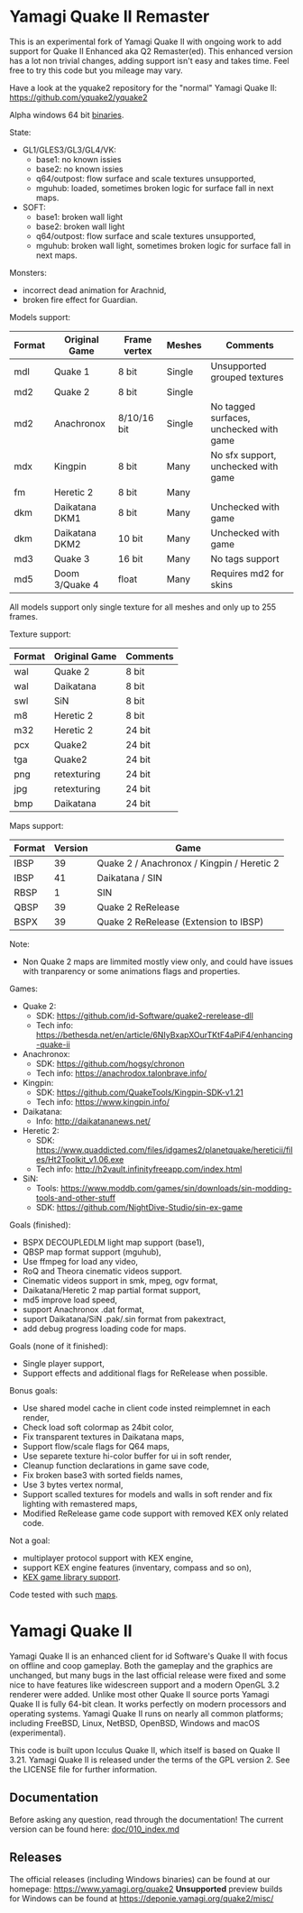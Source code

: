 # Yamagi Quake II Remaster

This is an experimental fork of Yamagi Quake II with ongoing work to add
support for Quake II Enhanced aka Q2 Remaster(ed). This enhanced version
has a lot non trivial changes, adding support isn't easy and takes time.
Feel free to try this code but you mileage may vary.

Have a look at the yquake2 repository for the "normal" Yamagi Quake II:
https://github.com/yquake2/yquake2

Alpha windows 64 bit [binaries](https://github.com/yquake2/yquake2remaster/releases).

State:
 * GL1/GLES3/GL3/GL4/VK:
   * base1: no known issies
   * base2: no known issies
   * q64/outpost: flow surface and scale textures unsupported,
   * mguhub: loaded, sometimes broken logic for surface fall in next maps.
 * SOFT:
   * base1: broken wall light
   * base2: broken wall light
   * q64/outpost: flow surface and scale textures unsupported,
   * mguhub: broken wall light, sometimes broken logic for surface fall
     in next maps.

Monsters:
  * incorrect dead animation for Arachnid,
  * broken fire effect for Guardian.

Models support:

| Format | Original Game   | Frame vertex | Meshes | Comments                                |
| ------ | --------------- | ------------ | ------ | --------------------------------------- |
| mdl    | Quake 1         | 8 bit        | Single | Unsupported grouped textures            |
| md2    | Quake 2         | 8 bit        | Single |                                         |
| md2    | Anachronox      | 8/10/16 bit  | Single | No tagged surfaces, unchecked with game |
| mdx    | Kingpin         | 8 bit        | Many   | No sfx support, unchecked with game     |
| fm     | Heretic 2       | 8 bit        | Many   |                                         |
| dkm    | Daikatana DKM1  | 8 bit        | Many   | Unchecked with game                     |
| dkm    | Daikatana DKM2  | 10 bit       | Many   | Unchecked with game                     |
| md3    | Quake 3         | 16 bit       | Many   | No tags support                         |
| md5    | Doom 3/Quake 4  | float        | Many   | Requires md2 for skins                  |

All models support only single texture for all meshes and only up to 255 frames.

Texture support:

| Format | Original Game  | Comments |
| ------ | -------------- | -------- |
| wal    | Quake 2        | 8 bit    |
| wal    | Daikatana      | 8 bit    |
| swl    | SiN            | 8 bit    |
| m8     | Heretic 2      | 8 bit    |
| m32    | Heretic 2      | 24 bit   |
| pcx    | Quake2         | 24 bit   |
| tga    | Quake2         | 24 bit   |
| png    | retexturing    | 24 bit   |
| jpg    | retexturing    | 24 bit   |
| bmp    | Daikatana      | 24 bit   |

Maps support:

| Format | Version | Game                                       |
| ------ | ------- | ------------------------------------------ |
| IBSP   | 39      | Quake 2 / Anachronox / Kingpin / Heretic 2 |
| IBSP   | 41      | Daikatana / SIN                            |
| RBSP   | 1       | SIN                                        |
| QBSP   | 39      | Quake 2 ReRelease                          |
| BSPX   | 39      | Quake 2 ReRelease (Extension to IBSP)      |

Note:
 * Non Quake 2 maps are limmited mostly view only, and could have issues
   with tranparency or some animations flags and properties.

Games:
 * Quake 2:
   * SDK: https://github.com/id-Software/quake2-rerelease-dll
   * Tech info: https://bethesda.net/en/article/6NIyBxapXOurTKtF4aPiF4/enhancing-quake-ii
 * Anachronox:
   * SDK: https://github.com/hogsy/chronon
   * Tech info: https://anachrodox.talonbrave.info/
 * Kingpin:
   * SDK: https://github.com/QuakeTools/Kingpin-SDK-v1.21
   * Tech info: https://www.kingpin.info/
 * Daikatana:
   * Info: http://daikatananews.net/
 * Heretic 2:
   * SDK: https://www.quaddicted.com/files/idgames2/planetquake/hereticii/files/Ht2Toolkit_v1.06.exe
   * Tech info: http://h2vault.infinityfreeapp.com/index.html
 * SiN:
   * Tools: https://www.moddb.com/games/sin/downloads/sin-modding-tools-and-other-stuff
   * SDK: https://github.com/NightDive-Studio/sin-ex-game

Goals (finished):
  * BSPX DECOUPLEDLM light map support (base1),
  * QBSP map format support (mguhub),
  * Use ffmpeg for load any video,
  * RoQ and Theora cinematic videos support.
  * Cinematic videos support in smk, mpeg, ogv format,
  * Daikatana/Heretic 2 map partial format support,
  * md5 improve load speed,
  * support Anachronox .dat format,
  * suport Daikatana/SiN .pak/.sin format from pakextract,
  * add debug progress loading code for maps.

Goals (none of it finished):
  * Single player support,
  * Support effects and additional flags for ReRelease when possible.

Bonus goals:
  * Use shared model cache in client code insted reimplemnet in each render,
  * Check load soft colormap as 24bit color,
  * Fix transparent textures in Daikatana maps,
  * Support flow/scale flags for Q64 maps,
  * Use separete texture hi-color buffer for ui in soft render,
  * Cleanup function declarations in game save code,
  * Fix broken base3 with sorted fields names,
  * Use 3 bytes vertex normal,
  * Support scalled textures for models and walls in soft render and fix
    lighting with remastered maps,
  * Modified ReRelease game code support with removed KEX only related code.

Not a goal:
  * multiplayer protocol support with KEX engine,
  * support KEX engine features (inventary, compass and so on),
  * [KEX game library support](https://github.com/id-Software/quake2-rerelease-dll).

Code tested with such [maps](doc/100_tested_maps.md).

# Yamagi Quake II


Yamagi Quake II is an enhanced client for id Software's Quake
II with focus on offline and coop gameplay. Both the gameplay and the graphics
are unchanged, but many bugs in the last official release were fixed and some
nice to have features like widescreen support and a modern OpenGL 3.2 renderer
were added. Unlike most other Quake II source ports Yamagi Quake II is fully 64-bit
clean. It works perfectly on modern processors and operating systems. Yamagi
Quake II runs on nearly all common platforms; including FreeBSD, Linux, NetBSD,
OpenBSD, Windows and macOS (experimental).

This code is built upon Icculus Quake II, which itself is based on Quake II
3.21. Yamagi Quake II is released under the terms of the GPL version 2. See the
LICENSE file for further information.

## Documentation

Before asking any question, read through the documentation! The current
version can be found here: [doc/010_index.md](doc/010_index.md)

## Releases

The official releases (including Windows binaries) can be found at our
homepage: https://www.yamagi.org/quake2
**Unsupported** preview builds for Windows can be found at
https://deponie.yamagi.org/quake2/misc/
